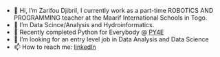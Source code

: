 - 👋 Hi, I’m Zarifou Djibril, I currently work as a part-time ROBOTICS AND PROGRAMMING teacher at the Maarif International Schools in Togo.
- 👀 I’m Data Scince/Analysis and Hydroinformatics.
- 🌱 Recently completed Python for Everybody @ [PY4E](https://www.py4e.com)
- 💞️ I’m looking for an entry level job in Data Analysis and Data Science
- 📫 How to reach me: [linkedIn](https://www.linkedin.com/in/zarifou-djibril/)

<!---
zarifoudjibril/zarifoudjibril is a ✨ special ✨ repository because its `README.md` (this file) appears on your GitHub profile.
You can click the Preview link to take a look at your changes.
--->
